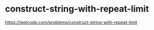 # construct-string-with-repeat-limit

https://leetcode.com/problems/construct-string-with-repeat-limit
